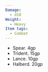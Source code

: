 ```yaml
---
Damage:
  - d10
Weight:
  - Heavy
Item tags:
  - Combat
---
```

- Spear. 4gp
- Trident. 15gp
- Lance. 10gp
- Halberd. 20gp